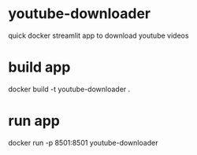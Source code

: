 # youtube-downloader
quick docker streamlit app to download youtube videos

# build app
docker build -t youtube-downloader .

# run app 
docker run -p 8501:8501 youtube-downloader